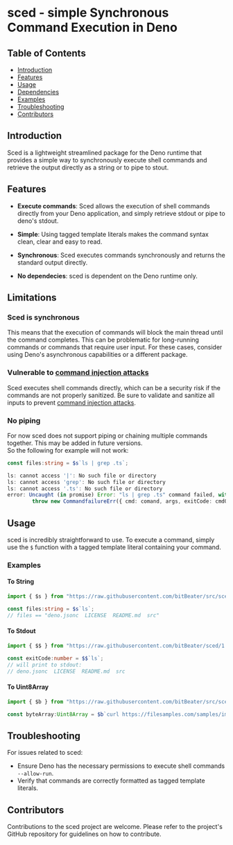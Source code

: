 # sced - simple Synchronous Command Execution in Deno

## Table of Contents

- [Introduction](#Introduction)
- [Features](#features)
- [Usage](#usage)
- [Dependencies](#dependencies)
- [Examples](#examples)
- [Troubleshooting](#troubleshooting)
- [Contributors](#contributors)

## Introduction

Sced is a lightweight streamlined package for the Deno runtime that provides a simple way to synchronously execute shell commands and retrieve the output
directly as a string or to pipe to stout.

## Features

- **Execute commands**: Sced allows the execution of shell commands directly from
  your Deno application, and simply retrieve stdout or pipe to deno's stdout.

- **Simple**: Using tagged template literals makes the command syntax
  clean, clear and easy to read.

- **Synchronous**: Sced executes commands synchronously and returns
  the standard output directly.

- **No dependecies**: sced is dependent on the Deno runtime only.

## Limitations
### Sced is synchronous
This means that the execution of commands will block the main thread until the command completes. This can be problematic for long-running commands or commands that require user input. For these cases, consider using Deno's asynchronous capabilities or a different package.

### Vulnerable to [command injection attacks](https://en.wikipedia.org/wiki/Code_injection#Shell_injection)
Sced executes shell commands directly, which can be a security risk if the commands are not properly sanitized. Be sure to validate and sanitize all inputs to prevent [command injection attacks](https://en.wikipedia.org/wiki/Code_injection#Shell_injection).

### No piping
For now sced does not support piping or chaining multiple commands together. This may be added in future versions.</br>
So the following for example will not work:
```ts
const files:string = $s`ls | grep .ts`;

ls: cannot access '|': No such file or directory
ls: cannot access 'grep': No such file or directory
ls: cannot access '.ts': No such file or directory
error: Uncaught (in promise) Error: "ls | grep .ts" command failed, with exit code 2
        throw new CommandfailureErr({ cmd: comand, args, exitCode: cmdOut.code });
```



## Usage

sced is incredibly straightforward to use. To execute a command, simply use the
`$` function with a tagged template literal containing your command.

### Examples

#### To String

```typescript
import { $s } from "https://raw.githubusercontent.com/bitBeater/src/sced/1.1.0/src/mod.ts";

const files:string = $s`ls`;
// files == "deno.jsonc  LICENSE  README.md  src"
```

#### To Stdout

```typescript
import { $$ } from "https://raw.githubusercontent.com/bitBeater/sced/1.1.0/src/mod.ts";

const exitCode:number = $$`ls`;
// will print to stdout:
// deno.jsonc  LICENSE  README.md  src
```

#### To Uint8Array

```typescript
import { $b } from "https://raw.githubusercontent.com/bitBeater/src/sced/1.1.0/src/mod.ts";

const byteArray:Uint8Array = $b`curl https://filesamples.com/samples/image/jpg/sample_640%C3%97426.jpg`;

```
## Troubleshooting

For issues related to sced:

- Ensure Deno has the necessary permissions to execute shell commands `--allow-run`.
- Verify that commands are correctly formatted as tagged template literals.

## Contributors

Contributions to the sced project are welcome. Please refer to the project's
GitHub repository for guidelines on how to contribute.

